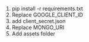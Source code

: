 1. pip install -r requirements.txt
2. Replace GOOGLE_CLIENT_ID
3. add client_secret.json 
4. Replace MONGO_URI
5. Add assets folder